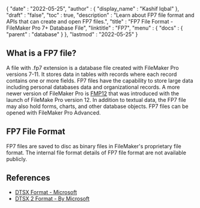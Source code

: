 {
  "date" : "2022-05-25",
  "author" : {
    "display_name" : "Kashif Iqbal"
  },
  "draft" : "false",
  "toc" : true,
  "description" : "Learn about FP7 file format and APIs that can create and open FP7 files.",
  "title" : "FP7 File Format - FileMaker Pro 7+ Database File",
  "linktitle" : "FP7",
  "menu" : {
    "docs" : {
      "parent" : "database"
    }
  },
  "lastmod" : "2022-05-25"
}

## What is a FP7 file?

A file with .fp7 extension is a database file created with FileMaker Pro versions 7-11. It stores data in tables with records where each record contains one or more fields. FP7 files have the capability to store large data including personal databases data and organizational records. A more newer version of FileMaker Pro is [FMP12](/database/fmp12/) that was introduced with the launch of FileMake Pro version 12. In addition to textual data, the FP7 file may also hold forms, charts, and other database objects. FP7 files can be opened with FileMaker Pro Advanced.

## FP7 File Format

FP7 files are saved to disc as binary files in FileMaker's proprietary file format. The internal file format details of FP7 file format are not available publicly.

## References

 * [DTSX Format - Microsoft](https://learn.microsoft.com/en-us/openspecs/sql_data_portability/ms-dtsx/235600e9-0c13-4b5b-a388-aa3c65aec1dd)
 * [DTSX 2 Format - By Microsoft](https://learn.microsoft.com/en-us/openspecs/sql_data_portability/ms-dtsx2/fb216aa4-62ab-41c8-a6d5-5b1002739d21)
